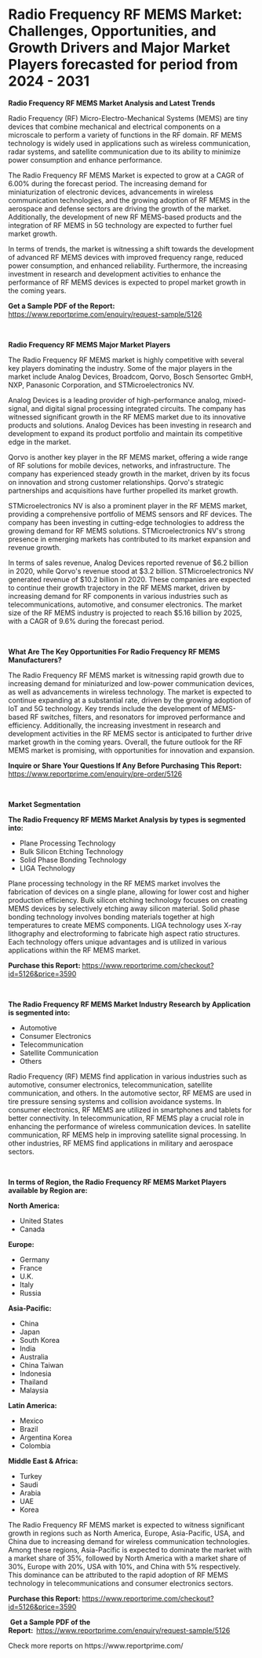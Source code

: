 <p><h1>Radio Frequency RF MEMS Market: Challenges, Opportunities, and Growth Drivers and Major Market Players forecasted for period from 2024 - 2031</h1></p><p><strong>Radio Frequency RF MEMS Market Analysis and Latest Trends</strong></p>
<p><p>Radio Frequency (RF) Micro-Electro-Mechanical Systems (MEMS) are tiny devices that combine mechanical and electrical components on a microscale to perform a variety of functions in the RF domain. RF MEMS technology is widely used in applications such as wireless communication, radar systems, and satellite communication due to its ability to minimize power consumption and enhance performance.</p><p>The Radio Frequency RF MEMS Market is expected to grow at a CAGR of 6.00% during the forecast period. The increasing demand for miniaturization of electronic devices, advancements in wireless communication technologies, and the growing adoption of RF MEMS in the aerospace and defense sectors are driving the growth of the market. Additionally, the development of new RF MEMS-based products and the integration of RF MEMS in 5G technology are expected to further fuel market growth.</p><p>In terms of trends, the market is witnessing a shift towards the development of advanced RF MEMS devices with improved frequency range, reduced power consumption, and enhanced reliability. Furthermore, the increasing investment in research and development activities to enhance the performance of RF MEMS devices is expected to propel market growth in the coming years.</p></p>
<p><strong>Get a Sample PDF of the Report:&nbsp;</strong> <a href="https://www.reportprime.com/enquiry/request-sample/5126">https://www.reportprime.com/enquiry/request-sample/5126</a></p>
<p>&nbsp;</p>
<p><strong>Radio Frequency RF MEMS Major Market Players</strong></p>
<p><p>The Radio Frequency RF MEMS market is highly competitive with several key players dominating the industry. Some of the major players in the market include Analog Devices, Broadcom, Qorvo, Bosch Sensortec GmbH, NXP, Panasonic Corporation, and STMicroelectronics NV.</p><p>Analog Devices is a leading provider of high-performance analog, mixed-signal, and digital signal processing integrated circuits. The company has witnessed significant growth in the RF MEMS market due to its innovative products and solutions. Analog Devices has been investing in research and development to expand its product portfolio and maintain its competitive edge in the market.</p><p>Qorvo is another key player in the RF MEMS market, offering a wide range of RF solutions for mobile devices, networks, and infrastructure. The company has experienced steady growth in the market, driven by its focus on innovation and strong customer relationships. Qorvo's strategic partnerships and acquisitions have further propelled its market growth.</p><p>STMicroelectronics NV is also a prominent player in the RF MEMS market, providing a comprehensive portfolio of MEMS sensors and RF devices. The company has been investing in cutting-edge technologies to address the growing demand for RF MEMS solutions. STMicroelectronics NV's strong presence in emerging markets has contributed to its market expansion and revenue growth.</p><p>In terms of sales revenue, Analog Devices reported revenue of $6.2 billion in 2020, while Qorvo's revenue stood at $3.2 billion. STMicroelectronics NV generated revenue of $10.2 billion in 2020. These companies are expected to continue their growth trajectory in the RF MEMS market, driven by increasing demand for RF components in various industries such as telecommunications, automotive, and consumer electronics. The market size of the RF MEMS industry is projected to reach $5.16 billion by 2025, with a CAGR of 9.6% during the forecast period.</p></p>
<p>&nbsp;</p>
<p><strong>What Are The Key Opportunities For Radio Frequency RF MEMS Manufacturers?</strong></p>
<p><p>The Radio Frequency RF MEMS market is witnessing rapid growth due to increasing demand for miniaturized and low-power communication devices, as well as advancements in wireless technology. The market is expected to continue expanding at a substantial rate, driven by the growing adoption of IoT and 5G technology. Key trends include the development of MEMS-based RF switches, filters, and resonators for improved performance and efficiency. Additionally, the increasing investment in research and development activities in the RF MEMS sector is anticipated to further drive market growth in the coming years. Overall, the future outlook for the RF MEMS market is promising, with opportunities for innovation and expansion.</p></p>
<p><strong>Inquire or Share Your Questions If Any Before Purchasing This Report:</strong> <a href="https://www.reportprime.com/enquiry/pre-order/5126">https://www.reportprime.com/enquiry/pre-order/5126</a></p>
<p>&nbsp;</p>
<p><strong>Market Segmentation</strong></p>
<p><strong>The Radio Frequency RF MEMS Market Analysis by types is segmented into:</strong></p>
<p><ul><li>Plane Processing Technology</li><li>Bulk Silicon Etching Technology</li><li>Solid Phase Bonding Technology</li><li>LIGA Technology</li></ul></p>
<p><p>Plane processing technology in the RF MEMS market involves the fabrication of devices on a single plane, allowing for lower cost and higher production efficiency. Bulk silicon etching technology focuses on creating MEMS devices by selectively etching away silicon material. Solid phase bonding technology involves bonding materials together at high temperatures to create MEMS components. LIGA technology uses X-ray lithography and electroforming to fabricate high aspect ratio structures. Each technology offers unique advantages and is utilized in various applications within the RF MEMS market.</p></p>
<p><strong>Purchase this Report:&nbsp;</strong><a href="https://www.reportprime.com/checkout?id=5126&price=3590">https://www.reportprime.com/checkout?id=5126&price=3590</a></p>
<p>&nbsp;</p>
<p><strong>The Radio Frequency RF MEMS Market Industry Research by Application is segmented into:</strong></p>
<p><ul><li>Automotive</li><li>Consumer Electronics</li><li>Telecommunication</li><li>Satellite Communication</li><li>Others</li></ul></p>
<p><p>Radio Frequency (RF) MEMS find application in various industries such as automotive, consumer electronics, telecommunication, satellite communication, and others. In the automotive sector, RF MEMS are used in tire pressure sensing systems and collision avoidance systems. In consumer electronics, RF MEMS are utilized in smartphones and tablets for better connectivity. In telecommunication, RF MEMS play a crucial role in enhancing the performance of wireless communication devices. In satellite communication, RF MEMS help in improving satellite signal processing. In other industries, RF MEMS find applications in military and aerospace sectors.</p></p>
<p>&nbsp;</p>
<p><strong>In terms of Region, the Radio Frequency RF MEMS Market Players available by Region are:</strong></p>
<p>
    <p> <strong> North America: </strong>
        <ul>
            <li>United States</li>
            <li>Canada</li>
        </ul>
        </p> 
    <p> <strong> Europe: </strong>
        <ul>
            <li>Germany</li>
            <li>France</li>
            <li>U.K.</li>
            <li>Italy</li>
            <li>Russia</li>
        </ul>
        </p> 
    <p> <strong> Asia-Pacific: </strong>
        <ul>
            <li>China</li>
            <li>Japan</li>
            <li>South Korea</li>
            <li>India</li>
            <li>Australia</li>
            <li>China Taiwan</li>
            <li>Indonesia</li>
            <li>Thailand</li>
            <li>Malaysia</li>
        </ul>
        </p> 
    <p> <strong> Latin America: </strong>
        <ul>
            <li>Mexico</li>
            <li>Brazil</li>
            <li>Argentina Korea</li>
            <li>Colombia</li>
        </ul>
        </p> 
    <p> <strong> Middle East & Africa: </strong>
        <ul>
            <li>Turkey</li>
            <li>Saudi</li>
            <li>Arabia</li>
            <li>UAE</li>
            <li>Korea</li>
        </ul>
    </p>
    </p>
<p><p>The Radio Frequency RF MEMS market is expected to witness significant growth in regions such as North America, Europe, Asia-Pacific, USA, and China due to increasing demand for wireless communication technologies. Among these regions, Asia-Pacific is expected to dominate the market with a market share of 35%, followed by North America with a market share of 30%, Europe with 20%, USA with 10%, and China with 5% respectively. This dominance can be attributed to the rapid adoption of RF MEMS technology in telecommunications and consumer electronics sectors.</p></p>
<p><strong>Purchase this Report: </strong><a href="https://www.reportprime.com/checkout?id=5126&price=3590">https://www.reportprime.com/checkout?id=5126&price=3590</a></p>
<p>&nbsp;<strong>Get a Sample PDF of the Report:&nbsp;&nbsp;</strong><a href="https://www.reportprime.com/enquiry/request-sample/5126">https://www.reportprime.com/enquiry/request-sample/5126</a></p>
<p><strong></strong></p>
<p>Check more reports on https://www.reportprime.com/</p>